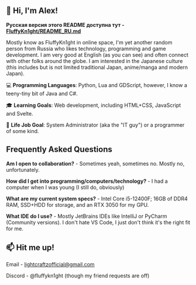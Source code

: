 ## 🦊 Hi, I'm Alex!

**Русская версия этого README доступна тут - [FluffyKn1ght/README_RU.md](https://github.com/FluffyKn1ght/FluffyKn1ght/blob/main/README_RU.md)**

Mostly know as FluffyKn1ght in online space, I'm yet another random person from Russia who likes technology, programming and game development. 
I am very good at English (as you can see) and often connect with other folks around the globe.
I am interested in the Japanese culture (this includes but is not limited traditional Japan, anime/manga and modern Japan).

💻 **Programming Languages**: Python, Lua and GDScript, however, I know a teeny-tiny bit of Java and C#.

🎓 **Learning Goals**: Web development, including HTML+CSS, JavaScript and Svelte.

💫 **Life Job Goal**: System Administrator (aka the "IT guy") or a programmer of some kind.

## Frequently Asked Questions
**Am I open to collaboration?** - Sometimes yeah, sometimes no. Mostly no, unfortunately.

**How did I get into programming/computers/technology?** - I had a computer when I was young (I still do, obviously)

**What are my current system specs?** - Intel Core i5-12400F; 16GB of DDR4 RAM, SSD+HDD for storage, and an RTX 3050 for my GPU.

**What IDE do I use?** - Mostly JetBrains IDEs like IntelliJ or PyCharm (Community versions). I don't hate VS Code, I just don't think it's the right fit for me.

## 📫 Hit me up!
Email - lightcraftzofficial@gmail.com

Discord - @fluffykn1ght (though my friend requests are off)
